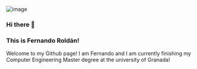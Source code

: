 ![image](https://github.com/lvjianlua/lvjianlua/assets/158122886/0e9205f0-86ab-42f1-97af-290d82c8d26a)


### Hi there 👋 
### This is Fernando Roldán!

Welcome to my Github page! I am Fernando and I am currently finishing my Computer Engineering Master degree at the university of Granada!  
